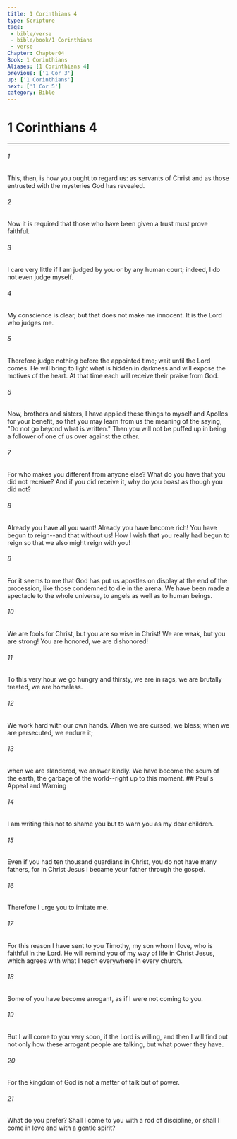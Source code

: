 ```yaml
---
title: 1 Corinthians 4
type: Scripture
tags:
 - bible/verse
 - bible/book/1 Corinthians
 - verse
Chapter: Chapter04
Book: 1 Corinthians
Aliases: [1 Corinthians 4]
previous: ['1 Cor 3']
up: ['1 Corinthians']
next: ['1 Cor 5']
category: Bible
---
```

# 1 Corinthians 4

***


###### 1 
This, then, is how you ought to regard us: as servants of Christ and as those entrusted with the mysteries God has revealed. 

###### 2 
Now it is required that those who have been given a trust must prove faithful. 

###### 3 
I care very little if I am judged by you or by any human court; indeed, I do not even judge myself. 

###### 4 
My conscience is clear, but that does not make me innocent. It is the Lord who judges me. 

###### 5 
Therefore judge nothing before the appointed time; wait until the Lord comes. He will bring to light what is hidden in darkness and will expose the motives of the heart. At that time each will receive their praise from God. 

###### 6 
Now, brothers and sisters, I have applied these things to myself and Apollos for your benefit, so that you may learn from us the meaning of the saying, "Do not go beyond what is written." Then you will not be puffed up in being a follower of one of us over against the other. 

###### 7 
For who makes you different from anyone else? What do you have that you did not receive? And if you did receive it, why do you boast as though you did not? 

###### 8 
Already you have all you want! Already you have become rich! You have begun to reign--and that without us! How I wish that you really had begun to reign so that we also might reign with you! 

###### 9 
For it seems to me that God has put us apostles on display at the end of the procession, like those condemned to die in the arena. We have been made a spectacle to the whole universe, to angels as well as to human beings. 

###### 10 
We are fools for Christ, but you are so wise in Christ! We are weak, but you are strong! You are honored, we are dishonored! 

###### 11 
To this very hour we go hungry and thirsty, we are in rags, we are brutally treated, we are homeless. 

###### 12 
We work hard with our own hands. When we are cursed, we bless; when we are persecuted, we endure it; 

###### 13 
when we are slandered, we answer kindly. We have become the scum of the earth, the garbage of the world--right up to this moment. ## Paul's Appeal and Warning 

###### 14 
I am writing this not to shame you but to warn you as my dear children. 

###### 15 
Even if you had ten thousand guardians in Christ, you do not have many fathers, for in Christ Jesus I became your father through the gospel. 

###### 16 
Therefore I urge you to imitate me. 

###### 17 
For this reason I have sent to you Timothy, my son whom I love, who is faithful in the Lord. He will remind you of my way of life in Christ Jesus, which agrees with what I teach everywhere in every church. 

###### 18 
Some of you have become arrogant, as if I were not coming to you. 

###### 19 
But I will come to you very soon, if the Lord is willing, and then I will find out not only how these arrogant people are talking, but what power they have. 

###### 20 
For the kingdom of God is not a matter of talk but of power. 

###### 21 
What do you prefer? Shall I come to you with a rod of discipline, or shall I come in love and with a gentle spirit? 
